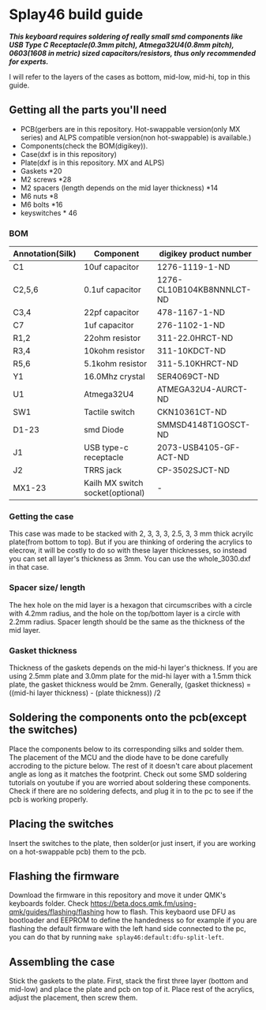 # Splay46 build guide
***This keyboard requires soldering of really small smd components like USB Type C Receptacle(0.3mm pitch), Atmega32U4(0.8mm pitch), 0603(1608 in metric) sized capacitors/resistors, thus only recommended for experts.***

I will refer to the layers of the cases as bottom, mid-low, mid-hi, top in this guide.
## Getting all the parts you'll need
- PCB(gerbers are in this repository. Hot-swappable version(only MX series) and ALPS compatible version(non hot-swappable) is available.)
- Components(check the BOM(digikey)).
- Case(dxf is in this repository)
- Plate(dxf is in this repository. MX and ALPS)
- Gaskets *20
- M2 screws *28
- M2 spacers (length depends on the mid layer thickness) *14
- M6 nuts *8
- M6 bolts *16
- keyswitches * 46
### BOM

| Annotation(Silk) | Component                        | digikey product number    | 
| ---------------- | -------------------------------- | ------------------------- | 
| C1               | 10uf capacitor                   | 1276-1119-1-ND            | 
| C2,5,6           | 0.1uf capacitor                  | 1276-CL10B104KB8NNNLCT-ND | 
| C3,4             | 22pf capacitor                   | 478-1167-1-ND             | 
| C7               | 1uf capacitor                    | 276-1102-1-ND             | 
| R1,2             | 22ohm resistor                   | 311-22.0HRCT-ND           | 
| R3,4             | 10kohm resistor                  | 311-10KDCT-ND             | 
| R5,6             | 5.1kohm resistor                 | 311-5.10KHRCT-ND          | 
| Y1               | 16.0Mhz crystal                  | SER4069CT-ND              | 
| U1               | Atmega32U4                       | ATMEGA32U4-AURCT-ND       | 
| SW1              | Tactile switch                   | CKN10361CT-ND             | 
| D1-23            | smd Diode                        | SMMSD4148T1GOSCT-ND       | 
| J1               | USB type-c receptacle            | 2073-USB4105-GF-ACT-ND    | 
| J2               | TRRS jack                        | CP-3502SJCT-ND            | 
| MX1-23           | Kailh MX switch socket(optional) | -                         | 
### Getting the case
This case was made to be stacked with 2, 3, 3, 3, 2.5, 3, 3 mm thick acryilc plate(from bottom to top). But if you are thinking of ordering the acrylics to elecrow, it will be costly to do so with these layer thicknesses, so instead you can set all layer's thickness as 3mm. You can use the whole_3030.dxf in that case.
### Spacer size/ length
The hex hole on the mid layer is a hexagon that circumscribes with a circle with 4.2mm radius, and the hole on the top/bottom layer is a circle with 2.2mm radius.
Spacer length should be the same as the thickness of the mid layer.
### Gasket thickness
Thickness of the gaskets depends on the mid-hi layer's thickness. If you are using 2.5mm plate and 3.0mm plate for the mid-hi layer with a 1.5mm thick plate, the gasket thickness would be 2mm. Generally, (gasket thickness) = ((mid-hi layer thickness) - (plate thickness)) /2
## Soldering the components onto the pcb(except the switches)
Place the components below to its corresponding silks and solder them. The placement of the MCU and the diode have to be done carefully accroding to the picture below. The rest of it doesn't care about placement angle as long as it matches the footprint. Check out some SMD soldering tutorials on youtube if you are worried about soldering these components.
Check if there are no soldering defects, and plug it in to the pc to see if the pcb is working properly.
## Placing the switches
Insert the switches to the plate, then solder(or just insert, if you are working on a hot-swappable pcb) them to the pcb.
## Flashing the firmware
Download the firmware in this repository and move it under QMK's keyboards folder. Check https://beta.docs.qmk.fm/using-qmk/guides/flashing/flashing how to flash. This keybaord use DFU as bootloader and EEPROM to define the handedness so for example if you are flashing the default firmware with the left hand side connected to the pc, you can do that by running ```make splay46:default:dfu-split-left```.
## Assembling the case
Stick the gaskets to the plate. First, stack the first three layer (bottom and mid-low) and place the plate and pcb on top of it. Place rest of the acrylics, adjust the placement, then screw them.
